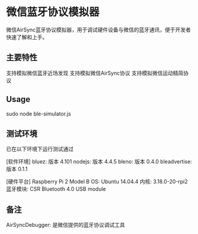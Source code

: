 

# 微信蓝牙协议模拟器
微信AirSync蓝牙协议模拟器，用于调试硬件设备与微信的蓝牙通讯，便于开发者快速了解和上手。

## 主要特性
支持模拟微信蓝牙近场发现
支持模拟微信AirSync协议
支持模拟微信运动精简协议

## Usage
sudo node ble-simulator.js

## 测试环境

已在以下环境下运行测试通过
 
[软件环境]
bluez:			版本 4.101
nodejs:			版本 4.4.5
bleno: 			版本 0.4.0
bleadvertise:	版本 0.1.1

[硬件平台]
Raspberry Pi 2 Model B
OS: 		Ubuntu 14.04.4
内核: 		3.18.0-20-rpi2
蓝牙模块: 	CSR Bluetooth 4.0 USB module
 
## 备注
AirSyncDebugger: 是微信提供的蓝牙协议调试工具

